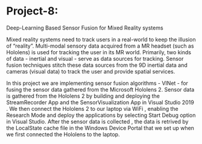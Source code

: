 # Project-8:
Deep-Learning Based Sensor Fusion for Mixed Reality systems

Mixed reality systems need to track users in a real-world to keep the illusion of  “reality”. Multi-modal sensory data acquired from a MR headset (such as Hololens) is used for tracking the user in its MR world. Primarily, two kinds of data - inertial and visual - serve as data sources for tracking. Sensor fusion techniques stitch these data sources from the 9D inertial data and cameras (visual data) to track the user and provide spatial services.

In this project we are implementing sensor fusion algorithms - VINet - for fusing the sensor data gathered from the Microsoft Hololens 2.
Sensor data is gathered from the Hololens 2 by building and deploying the StreamRecorder App and the SensorVisualization App in Visual Studio 2019 .
We then connect the Hololens 2 to our laptop via WiFi , enabling the Research Mode and deploy the applications by selecting Start Debug option in Visual Studio. 
After the sensor data is collected , the data is retrived by the LocalState cache file in the Windows Device Portal that we set up when we first connected the Hololens to the laptop.

